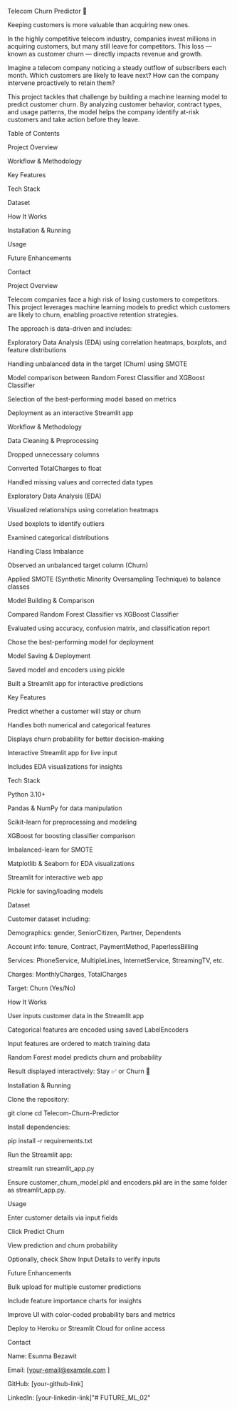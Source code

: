 Telecom Churn Predictor 🚀

Keeping customers is more valuable than acquiring new ones.

In the highly competitive telecom industry, companies invest millions in acquiring customers, but many still leave for competitors. This loss — known as customer churn — directly impacts revenue and growth.

Imagine a telecom company noticing a steady outflow of subscribers each month. Which customers are likely to leave next? How can the company intervene proactively to retain them?

This project tackles that challenge by building a machine learning model to predict customer churn. By analyzing customer behavior, contract types, and usage patterns, the model helps the company identify at-risk customers and take action before they leave.

Table of Contents

Project Overview

Workflow & Methodology

Key Features

Tech Stack

Dataset

How It Works

Installation & Running

Usage

Future Enhancements

Contact

Project Overview

Telecom companies face a high risk of losing customers to competitors. This project leverages machine learning models to predict which customers are likely to churn, enabling proactive retention strategies.

The approach is data-driven and includes:

Exploratory Data Analysis (EDA) using correlation heatmaps, boxplots, and feature distributions

Handling unbalanced data in the target (Churn) using SMOTE

Model comparison between Random Forest Classifier and XGBoost Classifier

Selection of the best-performing model based on metrics

Deployment as an interactive Streamlit app

Workflow & Methodology

Data Cleaning & Preprocessing

Dropped unnecessary columns

Converted TotalCharges to float

Handled missing values and corrected data types

Exploratory Data Analysis (EDA)

Visualized relationships using correlation heatmaps

Used boxplots to identify outliers

Examined categorical distributions

Handling Class Imbalance

Observed an unbalanced target column (Churn)

Applied SMOTE (Synthetic Minority Oversampling Technique) to balance classes

Model Building & Comparison

Compared Random Forest Classifier vs XGBoost Classifier

Evaluated using accuracy, confusion matrix, and classification report

Chose the best-performing model for deployment

Model Saving & Deployment

Saved model and encoders using pickle

Built a Streamlit app for interactive predictions

Key Features

Predict whether a customer will stay or churn

Handles both numerical and categorical features

Displays churn probability for better decision-making

Interactive Streamlit app for live input

Includes EDA visualizations for insights

Tech Stack

Python 3.10+

Pandas & NumPy for data manipulation

Scikit-learn for preprocessing and modeling

XGBoost for boosting classifier comparison

Imbalanced-learn for SMOTE

Matplotlib & Seaborn for EDA visualizations

Streamlit for interactive web app

Pickle for saving/loading models

Dataset

Customer dataset including:

Demographics: gender, SeniorCitizen, Partner, Dependents

Account info: tenure, Contract, PaymentMethod, PaperlessBilling

Services: PhoneService, MultipleLines, InternetService, StreamingTV, etc.

Charges: MonthlyCharges, TotalCharges

Target: Churn (Yes/No)

How It Works

User inputs customer data in the Streamlit app

Categorical features are encoded using saved LabelEncoders

Input features are ordered to match training data

Random Forest model predicts churn and probability

Result displayed interactively: Stay ✅ or Churn 🚨

Installation & Running

Clone the repository:

git clone <your-repo-url>
cd Telecom-Churn-Predictor


Install dependencies:

pip install -r requirements.txt


Run the Streamlit app:

streamlit run streamlit_app.py


Ensure customer_churn_model.pkl and encoders.pkl are in the same folder as streamlit_app.py.

Usage

Enter customer details via input fields

Click Predict Churn

View prediction and churn probability

Optionally, check Show Input Details to verify inputs

Future Enhancements

Bulk upload for multiple customer predictions

Include feature importance charts for insights

Improve UI with color-coded probability bars and metrics

Deploy to Heroku or Streamlit Cloud for online access

Contact

Name: Esunma Bezawit

Email: [your-email@example.com
]

GitHub: [your-github-link]

LinkedIn: [your-linkedin-link]"# FUTURE_ML_02" 
